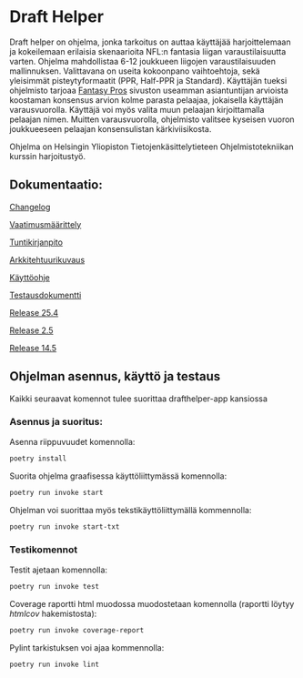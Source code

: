# Draft Helper

Draft helper on ohjelma, jonka tarkoitus on auttaa käyttäjää harjoittelemaan ja kokeilemaan erilaisia skenaarioita NFL:n fantasia liigan varaustilaisuutta varten. Ohjelma mahdollistaa 6-12 joukkueen liigojen varaustilaisuuden mallinnuksen. Valittavana on useita kokoonpano vaihtoehtoja, sekä yleisimmät pisteytyformaatit (PPR, Half-PPR ja Standard). Käyttäjän tueksi ohjelmisto tarjoaa [Fantasy Pros](https://www.fantasypros.com) sivuston useamman asiantuntijan arvioista koostaman konsensus arvion kolme parasta pelaajaa, jokaisella käyttäjän varausvuorolla. Käyttäjä voi myös valita muun pelaajan kirjoittamalla pelaajan nimen. Muitten varausvuorolla, ohjelmisto valitsee kyseisen vuoron joukkueeseen pelaajan konsensulistan kärkiviisikosta.

Ohjelma on Helsingin Yliopiston Tietojenkäsittelytieteen Ohjelmistotekniikan kurssin harjoitustyö.

## Dokumentaatio:

[Changelog](https://github.com/eepek/drafthelper/blob/main/drafthelper-app/dokumentaatio/changelog.md)

[Vaatimusmäärittely](https://github.com/eepek/drafthelper/blob/main/drafthelper-app/dokumentaatio/vaatimusmaarittely.md)

[Tuntikirjanpito](https://github.com/eepek/drafthelper/blob/main/drafthelper-app/dokumentaatio/tuntikirjanpito.md)

[Arkkitehtuurikuvaus](https://github.com/eepek/drafthelper/blob/main/drafthelper-app/dokumentaatio/arkkitehtuuri.md)

[Käyttöohje](https://github.com/eepek/drafthelper/blob/main/drafthelper-app/dokumentaatio/kayttoohje.md)

[Testausdokumentti](https://github.com/eepek/drafthelper/blob/main/drafthelper-app/dokumentaatio/testaus.md)

[Release 25.4](https://github.com/eepek/drafthelper/releases/tag/viikko5)

[Release 2.5](https://github.com/eepek/drafthelper/releases/tag/Viikko6)

[Release 14.5](https://github.com/eepek/drafthelper/releases/tag/loppupalautus)

## Ohjelman asennus, käyttö ja testaus

Kaikki seuraavat komennot tulee suorittaa drafthelper-app kansiossa

### Asennus ja suoritus:

Asenna riippuvuudet komennolla:

```bash
poetry install
```

Suorita ohjelma graafisessa käyttöliittymässä komennolla:

```bash
poetry run invoke start
```

Ohjelman voi suorittaa myös tekstikäyttöliittymällä kommennolla:

```bash
poetry run invoke start-txt
```

### Testikomennot

Testit ajetaan komennolla:


```bash
poetry run invoke test
```

Coverage raportti html muodossa muodostetaan komennolla (raportti löytyy _htmlcov_ hakemistosta):


```bash
poetry run invoke coverage-report
```

Pylint tarkistuksen voi ajaa kommennolla:

```bash
poetry run invoke lint
```


